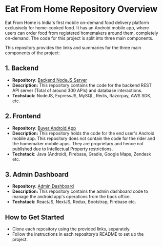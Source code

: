 # Eat From Home Repository Overview

Eat From Home is India's first mobile on-demand food delivery platform exclusively for home-cooked food. It has an Android mobile app, where users can order food from registered homemakers around them, completely on-demand. The code for this project is split into three main components. 

This repository provides the links and summaries for the three main components of the project:

## 1. Backend
- **Repository:** [Backend NodeJS Server](https://github.com/kirubarajm/EAT-node)
- **Description:** This repository contains the code for the backend REST API server (Total of around 300 APIs) and database interactions. 
- **Techstack:** NodeJS, ExpressJS, MySQL, Redis, Razorpay, AWS SDK, etc.

## 2. Frontend
- **Repository:** [Buyer Android App](https://github.com/kirubarajm/EAT-android)
- **Description:** This repository holds the code for the end user's Android mobile app. This repository does not contain the code for the rider and the homemaker mobile apps. They are proprietary and hence not published due to Intellectual Property restrictions.
- **Techstack:** Java (Android), Firebase, Gradle, Google Maps, Zendesk etc.

## 3. Admin Dashboard
- **Repository:** [Admin Dashboard](https://github.com/kirubarajm/EAT-admin)
- **Description:** This repository contains the admin dashboard code to manage the android app's operations from the back office.
- **Techstack:** ReactJS, NextJS, Redux, Bootstrap, Firebase etc.

## How to Get Started
- Clone each repository using the provided links, separately.
- Follow the instructions in each repository’s README to set up the project.
